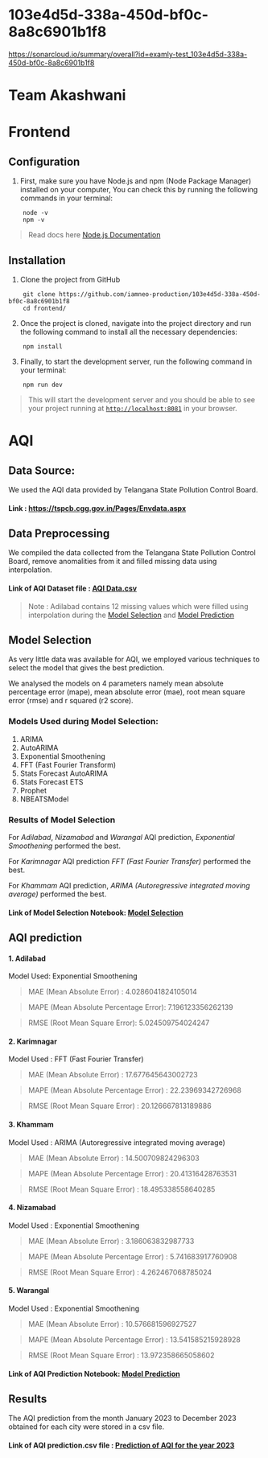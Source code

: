 # 103e4d5d-338a-450d-bf0c-8a8c6901b1f8
https://sonarcloud.io/summary/overall?id=examly-test_103e4d5d-338a-450d-bf0c-8a8c6901b1f8


# Team Akashwani

# Frontend
## Configuration
1. First, make sure you have Node.js and npm (Node Package Manager) installed on your computer, You can check this by running the following commands in your terminal:

```
    node -v
    npm -v
```

> Read docs here [Node.js Documentation](https://nodejs.org/en/docs/)

## Installation

1. Clone the project from GitHub

```
    git clone https://github.com/iamneo-production/103e4d5d-338a-450d-bf0c-8a8c6901b1f8
    cd frontend/
```

2. Once the project is cloned, navigate into the project directory and run the following command to install all the necessary dependencies:

```
    npm install
```

3. Finally, to start the development server, run the following command in your terminal:

```
    npm run dev
```
> This will start the development server and you should be able to see your project running at [`http://localhost:8081`](http://localhost:8081) in your browser.

# AQI
## Data Source:
We used the AQI data provided by Telangana State Pollution Control Board.

#### Link : https://tspcb.cgg.gov.in/Pages/Envdata.aspx

## Data Preprocessing
We compiled the data collected from the Telangana State Pollution Control Board, remove anomalities from it and filled missing data using interpolation.

#### Link of AQI Dataset file : [AQI Data.csv](https://github.com/iamneo-production/103e4d5d-338a-450d-bf0c-8a8c6901b1f8/blob/main/AQI/AQI%20Data.csv)

> Note : Adilabad contains 12 missing values which were filled using interpolation during the [Model Selection](https://github.com/iamneo-production/103e4d5d-338a-450d-bf0c-8a8c6901b1f8/blob/main/AQI/AQI_Model_Selection.ipynb) and [Model Prediction](https://github.com/iamneo-production/103e4d5d-338a-450d-bf0c-8a8c6901b1f8/blob/main/AQI/AQI_Prediction.ipynb)

## Model Selection
As very little data was available for AQI, we employed various techniques to select the model that gives the best prediction.

We analysed the models on 4 parameters namely mean absolute percentage error (mape), mean absolute error (mae), root mean square error (rmse) and r squared (r2 score).

### Models Used during Model Selection:
1. ARIMA
2. AutoARIMA
3. Exponential Smoothening
4. FFT (Fast Fourier Transform)
5. Stats Forecast AutoARIMA
6. Stats Forecast ETS
7. Prophet
8. NBEATSModel

### Results of Model Selection
For *Adilabad*, *Nizamabad* and *Warangal* AQI prediction, *Exponential Smoothening* performed the best.

For *Karimnagar* AQI prediction *FFT* *(Fast Fourier Transfer)* performed the best.

For *Khammam* AQI prediction, *ARIMA* *(Autoregressive integrated moving average)* performed the best.

#### Link of Model Selection Notebook: [Model Selection](https://github.com/iamneo-production/103e4d5d-338a-450d-bf0c-8a8c6901b1f8/blob/main/AQI/AQI_Model_Selection.ipynb)

## AQI prediction
#### 1. Adilabad
Model Used: Exponential Smoothening 
> MAE (Mean Absolute Error) : 4.0286041824105014

> MAPE (Mean Absolute Percentage Error): 7.196123356262139

> RMSE (Root Mean Square Error): 5.024509754024247

#### 2. Karimnagar
Model Used : FFT (Fast Fourier Transfer)
> MAE (Mean Absolute Error) : 17.677645643002723

> MAPE (Mean Absolute Percentage Error) : 22.23969342726968

> RMSE (Root Mean Square Error) : 20.126667813189886

#### 3. Khammam
Model Used : ARIMA (Autoregressive integrated moving average)
> MAE (Mean Absolute Error) : 14.500709824296303

> MAPE (Mean Absolute Percentage Error) : 20.41316428763531

> RMSE (Root Mean Square Error) : 18.495338558640285

#### 4. Nizamabad
Model Used : Exponential Smoothening 
> MAE (Mean Absolute Error) : 3.186063832987733

> MAPE (Mean Absolute Percentage Error) : 5.741683917760908

> RMSE (Root Mean Square Error) : 4.262467068785024

#### 5. Warangal
Model Used : Exponential Smoothening
> MAE (Mean Absolute Error) : 10.576681596927527

> MAPE (Mean Absolute Percentage Error) : 13.541585215928928

> RMSE (Root Mean Square Error) : 13.972358665058602


#### Link of AQI Prediction Notebook: [Model Prediction](https://github.com/iamneo-production/103e4d5d-338a-450d-bf0c-8a8c6901b1f8/blob/main/AQI/AQI_Prediction.ipynb)

## Results
The AQI prediction from the month January 2023 to December 2023 obtained for each city were stored in a csv file.

#### Link of AQI prediction.csv file : [Prediction of AQI for the year 2023](https://github.com/Ananya2003Gupta/103e4d5d-338a-450d-bf0c-8a8c6901b1f8/blob/main/AQI/Prediction%20of%20AQI%20for%20year%202023.csv)